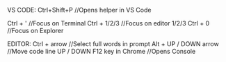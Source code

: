 VS CODE:
Ctrl+Shift+P                        //Opens helper in VS Code

Ctrl + '                            //Focus on Terminal
Ctrl + 1/2/3                        //Focus on editor 1/2/3
Ctrl + 0                            //Focus on Explorer

EDITOR:
Ctrl + arrow                        //Select full words in prompt
Alt + UP / DOWN arrow               //Move code line UP / DOWN
F12 key in Chrome                   //Opens Console